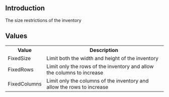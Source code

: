 ## Introduction
The size restrictions of the inventory

## Values
<table>
	<tr>
		<th>Value</th>
		<th>Description</th>
	</tr>
	<tr>
		<td>FixedSize</td>
		<td>Limit both the width and height of the inventory</td>
	</tr>
	<tr>
		<td>FixedRows</td>
		<td>Limit only the rows of the inventory and allow the columns to increase</td>
	</tr>
	<tr>
		<td>FixedColumns</td>
		<td>Limit only the columns of the inventory and allow the rows to increase</td>
	</tr>
</table>
